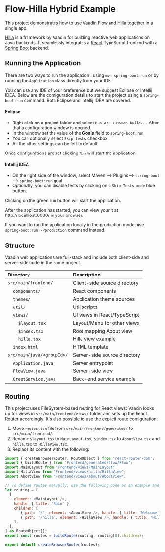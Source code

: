 # Flow-Hilla Hybrid Example

This project demonstrates how to use [Vaadin Flow](https://vaadin.com/flow) and [Hilla](https://hilla.dev) together in a single app. 

[Hilla](https://hilla.dev/docs/react) is a framework by Vaadin for building reactive web applications on Java backends. It seamlessly integrates a [React](https://reactjs.org/) TypeScript frontend with a [Spring Boot](https://spring.io/projects/spring-boot) backend.

## Running the Application
There are two ways to run the application :  using `mvn spring-boot:run` or by running the `Application` class directly from your IDE.

You can use any IDE of your preference,but we suggest Eclipse or Intellij IDEA.
Below are the configuration details to start the project using a `spring-boot:run` command. Both Eclipse and Intellij IDEA are covered.

#### Eclipse
- Right click on a project folder and select `Run As` --> `Maven build..` . After that a configuration window is opened.
- In the window set the value of the **Goals** field to `spring-boot:run`
- You can optionally select `Skip tests` checkbox
- All the other settings can be left to default

Once configurations are set clicking `Run` will start the application

#### Intellij IDEA
- On the right side of the window, select Maven --> Plugins--> `spring-boot` --> `spring-boot:run` goal
- Optionally, you can disable tests by clicking on a `Skip Tests mode` blue button.

Clicking on the green run button will start the application.

After the application has started, you can view your it at http://localhost:8080/ in your browser.


If you want to run the application locally in the production mode, use `spring-boot:run -Pproduction` command instead.

## Structure

Vaadin web applications are full-stack and include both client-side and server-side code in the same project.

| Directory                                                     | Description                  |
|:--------------------------------------------------------------|:-----------------------------|
| `src/main/frontend/`                                          | Client-side source directory |
| &nbsp;&nbsp;&nbsp;&nbsp;`components/`                         | React components             |
| &nbsp;&nbsp;&nbsp;&nbsp;`themes/`                             | Application theme sources    |
| &nbsp;&nbsp;&nbsp;&nbsp;`util/`                               | Util scripts                 |
| &nbsp;&nbsp;&nbsp;&nbsp;`views/`                              | UI views in React/TypeScript |
| &nbsp;&nbsp;&nbsp;&nbsp;&nbsp;&nbsp;&nbsp;&nbsp;`$layout.tsx` | Layout/Menu for other views  |
| &nbsp;&nbsp;&nbsp;&nbsp;&nbsp;&nbsp;&nbsp;&nbsp;`$index.tsx`  | Root mapping About view      |
| &nbsp;&nbsp;&nbsp;&nbsp;&nbsp;&nbsp;&nbsp;&nbsp;`hilla.tsx`   | Hilla view example           |
| &nbsp;&nbsp;&nbsp;&nbsp;`index.html`                          | HTML template                |
| `src/main/java/<groupId>/`                                    | Server-side source directory |
| &nbsp;&nbsp;&nbsp;&nbsp;`Application.java`                    | Server entrypoint            |
| &nbsp;&nbsp;&nbsp;&nbsp;`FlowView.java`                       | Server-side view             |
| &nbsp;&nbsp;&nbsp;&nbsp;`GreetService.java`                   | Back-end service example     |

## Routing
This project uses FileSystem-based routing for React views: Vaadin looks up for views in `src/main/frontend/views/` folder and sets up the React Router accordingly. 
It's also possible to use the explicit route configuration:

1. Move `routes.tsx` file from `src/main/frontend/generated/` to `src/main/frontend/`.
2. Rename `$layout.tsx` to `MainLayout.tsx`, `$index.tsx` to `AboutView.tsx` and `hilla.tsx` to `HillaView.tsx`.
3. Replace its content with the following:
```javascript
import { createBrowserRouter, RouteObject } from 'react-router-dom';
import { buildRoute } from "Frontend/generated/flow/Flow";
import MainLayout from "Frontend/views/MainLayout";
import HillaView from "Frontend/views/hilla/HillaView";
import AboutView from "Frontend/views/about/AboutView";

// To define routes manually, use the following code as an example and remove the above code:
let routing = [
  {
    element: <MainLayout />,
    handle: { title: 'Main' },
    children: [
       { path: '/', element: <AboutView />, handle: { title: 'Welcome' } },
       { path: '/hilla', element: <HillaView />, handle: { title: 'Hilla' } }
    ],
  },
] as RouteObject[];
export const routes = buildRoute(routing, routing[0].children);

export default createBrowserRouter(routes);
```